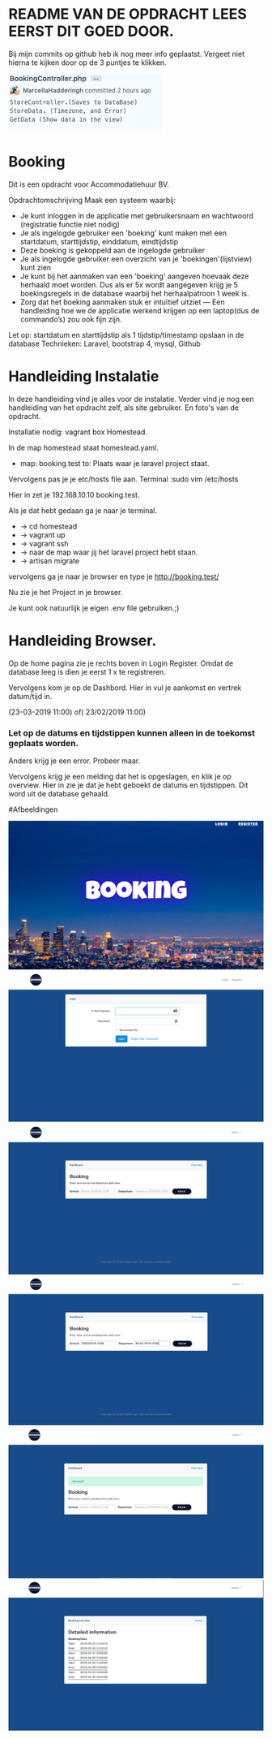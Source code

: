 # README VAN DE OPDRACHT LEES EERST DIT GOED DOOR.

Bij mijn commits op github heb ik nog meer info geplaatst.
Vergeet niet hierna te kijken door op de 3 puntjes te klikken.

![alt text](https://github.com/MarcellaHadderingh/Booking/blob/master/public/image/GithubCommits.png?raw=true)

# Booking

Dit is een opdracht voor Accommodatiehuur BV.

Opdrachtomschrijving
Maak een systeem waarbij:
- Je kunt inloggen in de applicatie met gebruikersnaam en wachtwoord (registratie functie niet nodig)
- Je als ingelogde gebruiker een 'boeking' kunt maken met een startdatum, starttijdstip, einddatum, eindtijdstip
- Deze boeking is gekoppeld aan de ingelogde gebruiker
- Je als ingelogde gebruiker een overzicht van je 'boekingen'(lijstview) kunt zien
- Je kunt bij het aanmaken van een 'boeking' aangeven hoevaak deze herhaald moet worden. Dus als er 5x wordt aangegeven krijg je 5 boekingsregels in de database waarbij het herhaalpatroon 1 week is.
- Zorg dat het boeking aanmaken stuk er intuïtief uitziet
— Een handleiding hoe we de applicatie werkend krijgen op een laptop(dus de commando’s) zou ook fijn zijn.

Let op: startdatum en starttijdstip als 1 tijdstip/timestamp opslaan in de database
Technieken: Laravel, bootstrap 4, mysql, Github

# Handleiding Instalatie

In deze handleiding vind je alles voor de instalatie.
Verder vind je nog een handleiding van het opdracht zelf, als site gebruiker.
En foto's van de opdracht.

Installatie nodig:
vagrant box
Homestead.

In de map homestead staat homestead.yaml.
 
- map: booking.test
      to: Plaats waar je laravel project staat.

Vervolgens pas je je etc/hosts file aan.
Terminal :sudo vim /etc/hosts

Hier in zet je 192.168.10.10   booking.test.

Als je dat hebt gedaan ga je naar je terminal.
- -> cd homestead
- -> vagrant up
- -> vagrant ssh
- -> naar de map waar jij het laravel project hebt staan.
- -> artisan migrate

vervolgens ga je naar je browser en type je http://booking.test/

Nu zie je het Project in je browser.

Je kunt ook natuurlijk je eigen .env file gebruiken.;)

# Handleiding Browser.

Op de home pagina zie je rechts boven in Login Register.
Omdat de database leeg is dien je eerst 1 x te registreren.

Vervolgens kom je op de Dashbord.
Hier in vul je aankomst en vertrek datum/tijd in.

(23-03-2019 11:00) of( 23/02/2019 11:00)

### Let op de datums en tijdstippen kunnen alleen in de toekomst geplaats worden.

Anders krijg je een error.
Probeer maar.

Vervolgens krijg je een melding dat het is opgeslagen, en klik je op overview.
Hier in zie je dat je hebt geboekt de datums en tijdstippen. Dit word uit de database gehaald.

#Afbeeldingen

![alt text](https://github.com/MarcellaHadderingh/Booking/blob/master/public/image/BookingHome.png?raw=true)
![alt text](https://github.com/MarcellaHadderingh/Booking/blob/master/public/image/BookingLogin.png?raw=true)
![alt text](https://github.com/MarcellaHadderingh/Booking/blob/master/public/image/BookingBooking.png?raw=true)
![alt text](https://github.com/MarcellaHadderingh/Booking/blob/master/public/image/BookingType.png?raw=true)
![alt text](https://github.com/MarcellaHadderingh/Booking/blob/master/public/image/BookingSaved.png?raw=true)
![alt text](https://github.com/MarcellaHadderingh/Booking/blob/master/public/image/BookingOverview.png?raw=true)





